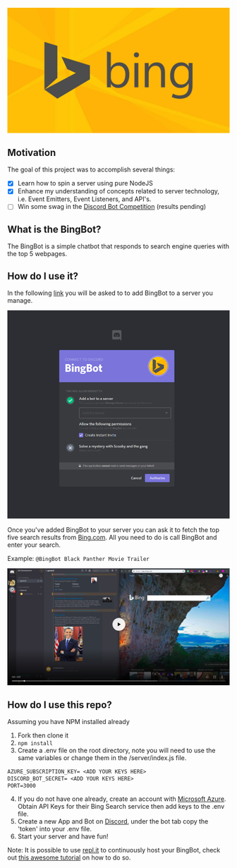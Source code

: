 ![Bing Logo](/assets/fig1.jpg)

## Motivation

The goal of this project was to accomplish several things:

- [x] Learn how to spin a server using pure NodeJS
- [x] Enhance my understanding of concepts related to server technology, i.e. Event Emitters, Event Listeners, and API's.
- [ ] Win some swag in the [Discord Bot Competition](https://repl.it/talk/challenge/Discord-Bot-Competition/8403?ref=newsletter) (results pending)

## What is the BingBot?

The BingBot is a simple chatbot that responds to search engine queries with the top 5 webpages.

## How do I use it?

In the following [link](https://discordapp.com/api/oauth2/authorize?client_id=513027290771226640&scope=bot&permissions=1) you will be asked to to add BingBot to a server you manage.

![Add Bot](/assets/fig2.png)

Once you've added BingBot to your server you can ask it to fetch the top five search results from [Bing.com](https://www.bing.com). All you need to do is call BingBot and enter your search.

Example: `@BingBot Black Panther Movie Trailer`

[![BingBot Demo](assets/fig3.png)](https://res.cloudinary.com/dcgnyswpg/video/upload/v1542427318/BingBot-Demo_jqiauh.mp4)

## How do I use this repo?

Assuming you have NPM installed already

1. Fork then clone it
2. `npm install`
3. Create a .env file on the root directory, note you will need to use the same variables or change them in the /server/index.js file.

```
AZURE_SUBSCRIPTION_KEY= <ADD YOUR KEYS HERE>
DISCORD_BOT_SECRET= <ADD YOUR KEYS HERE>
PORT=3000
```

4. If you do not have one already, create an account with [Microsoft Azure](https://docs.microsoft.com/en-us/azure/cognitive-services/bing-web-search/quickstarts/nodejs). Obtain API Keys for their Bing Search service then add keys to the .env file.
5. Create a new App and Bot on [Discord](https://discordapp.com/developers/applications/), under the bot tab copy the 'token' into your .env file.
6. Start your server and have fun!

Note: It is possible to use [repl.it](https://www.repl.it) to continuously host your BingBot, check out [this awesome tutorial](https://repl.it/talk/learn/Tutorial-Building-a-Discord-bot-with-Nodejs/6659) on how to do so.
